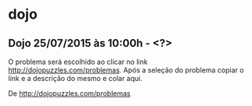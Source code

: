 # dojo

## Dojo 25/07/2015 às 10:00h - <?>

O problema será escolhido ao clicar no link http://dojopuzzles.com/problemas. Após a seleção do problema copiar o link e a descrição do mesmo e colar aqui.

De http://dojopuzzles.com/problemas
